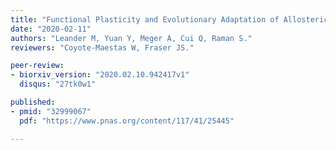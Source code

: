 ```yaml
---
title: "Functional Plasticity and Evolutionary Adaptation of Allosteric Regulation."
date: "2020-02-11"
authors: "Leander M, Yuan Y, Meger A, Cui Q, Raman S."
reviewers: "Coyote-Maestas W, Fraser JS."

peer-review:
- biorxiv_version: "2020.02.10.942417v1"
  disqus: "27tk0w1"

published:
- pmid: "32999067"
  pdf: "https://www.pnas.org/content/117/41/25445"

---
```

